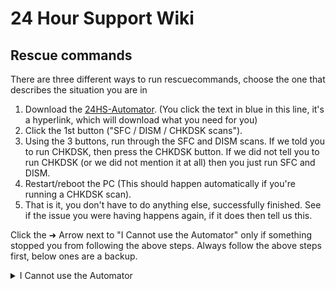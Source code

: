 # 24 Hour Support Wiki

## Rescue commands

There are three different ways to run rescuecommands, choose the one that describes the situation you are in

1. Download the [24HS-Automator](https://github.com/24HourSupport/Automator/releases/latest/download/24HS-Automator.exe). (You click the text in blue in this line, it's a hyperlink, which will download what you need for you)
2. Click the 1st button ("SFC / DISM / CHKDSK scans").
3. Using the 3 buttons, run through the SFC and DISM scans. If we told you to run CHKDSK, then press the CHKDSK button. If we did not tell you to run CHKDSK (or we did not mention it at all) then you just run SFC and DISM. 
4. Restart/reboot the PC (This should happen automatically if you're running a CHKDSK scan).
5. That is it, you don't have to do anything else, successfully finished. See if the issue you were having happens again, if it does then tell us this.


Click the ➜ Arrow next to "I Cannot use the Automator" only if something stopped you from following the above steps. Always follow the above steps first, below ones are a backup.


<details>
<summary>I Cannot use the Automator</summary>
<br>

### I can use my computer and login to Windows, but cannot use the internet. Or I do not want to use the Automator.

Follow this sub-section if you can login to Windows and use your computer, but either do not have internet access or do not want to use the Automator.

1. Press the Windows key + R to open the "Run" dialog
2. Type in "cmd" and press <kbd>Ctrl + Shift + Enter</kbd>
3. Type in `sfc /scannow` and wait for the command to finish
4. Type in `dism /Online /Cleanup-Image /RestoreHealth` and wait for the command to finish
5. If you are instructed to do a `chkdsk` scan, also type in `chkdsk C: /r /x` and press <kbd>Y</kbd> when asked if you want to check the volume the next time the system restarts
6. Restart your computer. If you entered the `chkdsk` command previously, you will see a message on bootup. **Do not skip this check**
7. That is it, you don't have to do anything else, successfully finished. See if the issue you were having happens again, if it does then tell us this.


### If you can't boot up your computer
1. Obtain a Windows Installation Medium and boot from it
2. (Optionally) set your keyboard layout
3. Click "Next", then "Repair your computer" at the bottom-left
4. Click "Troubleshoot" -> "Command Prompt"
5. Type in `bcdedit | find "partition" | more +2`. You should see a <samp>C:</samp>/<samp>D:</samp>/etc at the end  
  Note: The following commands will assume that this command said "C:" at the end. If it did not do this for you, please adapt them accordingly
7. Type in `sfc /scannow /offbootdir=C:\ /offwindir=C:\Windows` and wait for it to finish
8. Type in `dism /Image:C: /Cleanup-Image /RestoreHealth` and wait for it to finish
9. If you are instructed to do a `chkdsk` scan, also type in `chkdsk C: /r /x`.
10. Restart/reboot by closing the CMD window and choosing the "Turn off your PC" option
11. That is it, you don't have to do anything else, successfully finished. See if the issue you were having happens again, if it does then tell us this.
</details>

